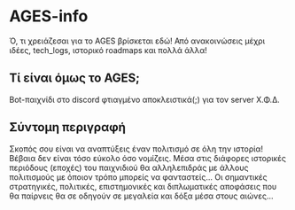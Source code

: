 # AGES-info
Ό, τι χρειάζεσαι για το AGES βρίσκεται εδώ! Από ανακοινώσεις μέχρι ιδέες, tech_logs, ιστορικό roadmaps και πολλά άλλα!

## Τί είναι όμως το AGES;
Bot-παιχνίδι στο discord φτιαγμένο αποκλειστικά(;) για τον server Χ.Φ.Δ. 

## Σύντομη περιγραφή
Σκοπός σου είναι να αναπτύξεις έναν πολιτισμό σε όλη την ιστορία! Βέβαια δεν είναι τόσο εύκολο όσο νομίζεις. 
Μέσα στις διάφορες ιστορικές περιόδους (εποχές) του παιχνιδιού θα αλληλεπιδράς με άλλους πολιτισμούς με όποιον τρόπο μπορείς να φανταστείς...
Οι σημαντικές στρατηγικές, πολιτικές, επιστημονικές και διπλωματικές αποφάσεις που θα παίρνεις θα σε οδηγούν σε μεγαλεία και δόξα μέσα στους αιώνες...
